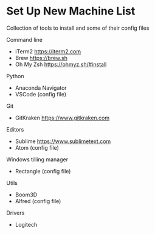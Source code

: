 # Set Up New Machine List
Collection of tools to install and some of their config files



Command line
 - iTerm2       https://iterm2.com
 - Brew         https://brew.sh
 - Oh My Zsh    https://ohmyz.sh/#install


Python
 - Anaconda Navigator
 - VSCode (config file)

Git
 - GitKraken    https://www.gitkraken.com

Editors
 - Sublime      https://www.sublimetext.com
 - Atom         (config file)

Windows tilling manager
 - Rectangle (config file)

Utils
 - Boom3D
 - Alfred (config file)

Drivers
 - Logitech
